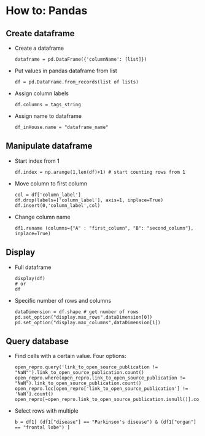 # How to: Pandas
 
## Create dataframe

- Create a dataframe  
  ```
  dataframe = pd.DataFrame({'columnName': [list]})
  ```
 
- Put values in pandas dataframe from list  
  ```
  df = pd.DataFrame.from_records(list of lists)
  ```

- Assign column labels
  ```
  df.columns = tags_string
  ```
- Assign name to dataframe
  ```
  df_inHouse.name = "dataframe_name"
  ```
    
  
## Manipulate dataframe
- Start index from 1
  ```
  df.index = np.arange(1,len(df)+1) # start counting rows from 1
  ```
- Move column to first column
  ```
  col = df['column_label']
  df.drop(labels=['column_label'], axis=1, inplace=True)
  df.insert(0,'column_label',col)
  ```
- Change column name 
  ```
  df1.rename (columns={"A" : "first_column", "B": "second_column"}, inplace=True)
  ```


## Display  
- Full dataframe 
  ```
  display(df)
  # or
  df
  ```
- Specific number of rows and columns
  ```
  dataDimension = df.shape # get number of rows
  pd.set_option("display.max_rows",dataDimension[0])
  pd.set_option("display.max_columns",dataDimension[1])
  ```

  
## Query database
- Find cells with a certain value. Four options:  
  ```
  open_repro.query('link_to_open_source_publication != "NaN"').link_to_open_source_publication.count()
  open_repro.where(open_repro.link_to_open_source_publication != "NaN").link_to_open_source_publication.count()
  open_repro.loc[open_repro['link_to_open_source_publication'] != 'NaN'].count()
  open_repro[~open_repro.link_to_open_source_publication.isnull()].count()
  ```  
- Select rows with multiple 
  ```
  b = df1[ (df1["disease"] == "Parkinson's disease") & (df1["organ"] == "frontal lobe") ]
  ```


